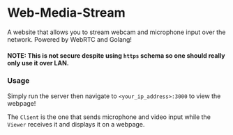# Web-Media-Stream

A website that allows you to stream webcam and microphone input over the network. Powered by WebRTC and Golang!

#### NOTE: This is not secure despite using `https` schema so one should really only use it over LAN.

### Usage

Simply run the server then navigate to `<your_ip_address>:3000` to view the webpage!

The `Client` is the one that sends microphone and video input while the `Viewer` receives it and displays it on a webpage.
